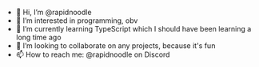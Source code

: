 - 👋 Hi, I’m @rapidnoodle
- 👀 I’m interested in programming, obv
- 🌱 I’m currently learning TypeScript which I should have been learning a long time ago
- 💞️ I’m looking to collaborate on any projects, because it's fun
- 📫 How to reach me: @rapidnoodle on Discord

<!---
rapidnoodle/rapidnoodle is a ✨ special ✨ repository because its `README.md` (this file) appears on your GitHub profile.
You can click the Preview link to take a look at your changes.
--->

